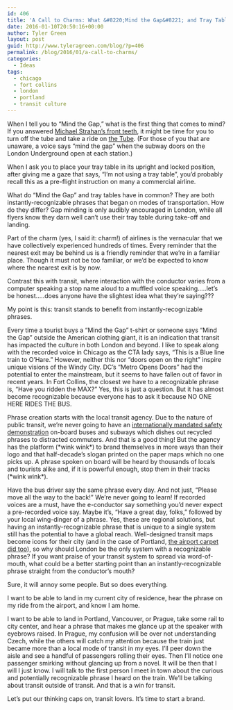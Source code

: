 ```yaml
---
id: 406
title: 'A Call to Charms: What &#8220;Mind the Gap&#8221; and Tray Tables Have in Common'
date: 2016-01-10T20:50:16+00:00
author: Tyler Green
layout: post
guid: http://www.tyleragreen.com/blog/?p=406
permalink: /blog/2016/01/a-call-to-charms/
categories:
  - Ideas
tags:
  - chicago
  - fort collins
  - london
  - portland
  - transit culture
---
```

When I tell you to &#8220;Mind the Gap,&#8221; what is the first thing that comes to mind? If you answered <a href="https://nesncom.files.wordpress.com/2014/09/michael-strahan1.jpg" target="_blank">Michael Strahan&#8217;s front teeth</a>, it might be time for you to turn off the tube and take a ride on <a href="https://tfl.gov.uk/modes/tube/" target="_blank">the Tube</a>. (For those of you that are unaware, a voice says &#8220;mind the gap&#8221; when the subway doors on the London Underground open at each station.)

When I ask you to place your tray table in its upright and locked position, after giving me a gaze that says, &#8220;I&#8217;m not using a tray table&#8221;, you&#8217;d probably recall this as a pre-flight instruction on many a commercial airline.

What do &#8220;Mind the Gap&#8221; and tray tables have in common? They are both instantly-recognizable phrases that began on modes of transportation. How do they differ? Gap minding is only audibly encouraged in London, while all flyers know they darn well can&#8217;t use their tray table during take-off and landing.

Part of the charm (yes, I said it: charm!) of airlines is the vernacular that we have collectively experienced hundreds of times. Every reminder that the nearest exit may be behind us is a friendly reminder that we&#8217;re in a familiar place. Though it must not be too familiar, or we&#8217;d be expected to know where the nearest exit is by now.

Contrast this with transit, where interaction with the conductor varies from a computer speaking a stop name aloud to a muffled voice speaking…..let&#8217;s be honest…..does anyone have the slightest idea what they&#8217;re saying???

My point is this: transit stands to benefit from instantly-recognizable phrases.

Every time a tourist buys a &#8220;Mind the Gap&#8221; t-shirt or someone says &#8220;Mind the Gap&#8221; outside the American clothing giant, it is an indication that transit has impacted the culture in both London and beyond. I like to speak along with the recorded voice in Chicago as the CTA lady says, &#8220;This is a Blue line train to O&#8217;Hare.&#8221; However, neither this nor &#8220;doors open on the right&#8221; inspire unique visions of the Windy City. DC&#8217;s &#8220;Metro Opens Doors&#8221; had the potential to enter the mainstream, but it seems to have fallen out of favor in recent years. In Fort Collins, the closest we have to a recognizable phrase is, &#8220;Have you ridden the MAX?&#8221; Yes, this is just a question. But it has almost become recognizable because everyone has to ask it because NO ONE HERE RIDES THE BUS.</rant>

Phrase creation starts with the local transit agency. Due to the nature of public transit, we&#8217;re never going to have an <a href="http://www.grin.com/en/e-book/133042/the-pre-flight-safety-briefing-what-are-the-reasons-for-some-passengers" target="_blank">internationally mandated safety demonstration</a> on-board buses and subways which dishes out recycled phrases to distracted commuters. And that is a good thing! But the agency has the platform (\*wink wink\*) to brand themselves in more ways than their logo and that half-decade&#8217;s slogan printed on the paper maps which no one picks up. A phrase spoken on board will be heard by thousands of locals and tourists alike and, if it is powerful enough, stop them in their tracks (\*wink wink\*).

Have the bus driver say the same phrase every day. And not just, &#8220;Please move all the way to the back!&#8221; We&#8217;re never going to learn! If recorded voices are a must, have the e-conductor say something you&#8217;d never expect a pre-recorded voice say. Maybe it&#8217;s, &#8220;Have a great day, folks,&#8221; followed by your local wing-dinger of a phrase. Yes, these are regional solutions, but having an instantly-recognizable phrase that is unique to a single system still has the potential to have a global reach. Well-designed transit maps become icons for their city (and in the case of Portland, <a href="http://gizmodo.com/how-the-portland-airport-carpet-became-a-hipster-icon-1682786190" target="_blank">the airport carpet did too</a>), so why should London be the only system with a recognizable phrase? If you want praise of your transit system to spread via word-of-mouth, what could be a better starting point than an instantly-recognizable phrase straight from the conductor&#8217;s mouth?

Sure, it will annoy some people. But so does everything.

I want to be able to land in my current city of residence, hear the phrase on my ride from the airport, and know I am home.

I want to be able to land in Portland, Vancouver, or Prague, take some rail to city center, and hear a phrase that makes me glance up at the speaker with eyebrows raised. In Prague, my confusion will be over not understanding Czech, while the others will catch my attention because the train just became more than a local mode of transit in my eyes. I&#8217;ll peer down the aisle and see a handful of passengers rolling their eyes. Then I&#8217;ll notice one passenger smirking without glancing up from a novel. It will be then that I will I just know. I will talk to the first person I meet in town about the curious and potentially recognizable phrase I heard on the train. We&#8217;ll be talking about transit outside of transit. And that is a win for transit.

Let&#8217;s put our thinking caps on, transit lovers. It&#8217;s time to start a brand.
